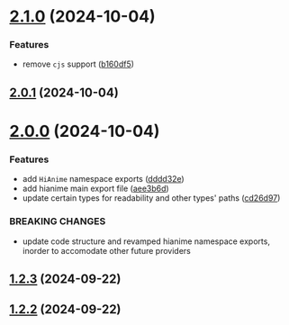 # [2.1.0](https://github.com/ghoshRitesh12/aniwatch/compare/v2.0.1...v2.1.0) (2024-10-04)


### Features

* remove `cjs` support ([b160df5](https://github.com/ghoshRitesh12/aniwatch/commit/b160df552ffbce1dcae14010220070313ea73b3d))



## [2.0.1](https://github.com/ghoshRitesh12/aniwatch/compare/v2.0.0...v2.0.1) (2024-10-04)



# [2.0.0](https://github.com/ghoshRitesh12/aniwatch/compare/v1.2.3...v2.0.0) (2024-10-04)


### Features

* add `HiAnime` namespace exports ([dddd32e](https://github.com/ghoshRitesh12/aniwatch/commit/dddd32e5728485a0ea7cf72572951cd9d8107450))
* add hianime main export file ([aee3b6d](https://github.com/ghoshRitesh12/aniwatch/commit/aee3b6d4cb65274c3b46619df3ad112bb794a35f))
* update certain types for readability and other types' paths ([cd26d97](https://github.com/ghoshRitesh12/aniwatch/commit/cd26d9710fe0e75df1b8ee181dd5931266702544))


### BREAKING CHANGES

* update code structure and revamped hianime namespace exports, inorder to accomodate other future providers



## [1.2.3](https://github.com/ghoshRitesh12/aniwatch/compare/v1.2.2...v1.2.3) (2024-09-22)



## [1.2.2](https://github.com/ghoshRitesh12/aniwatch/compare/v1.2.1...v1.2.2) (2024-09-22)



